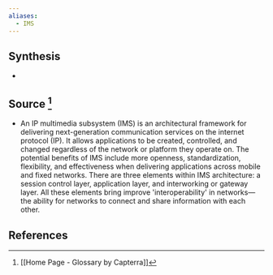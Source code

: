 ```yaml
---
aliases:
  - IMS
---
```

## Synthesis
- 
## Source [^1]
- An IP multimedia subsystem (IMS) is an architectural framework for delivering next-generation communication services on the internet protocol (IP). It allows applications to be created, controlled, and changed regardless of the network or platform they operate on. The potential benefits of IMS include more openness, standardization, flexibility, and effectiveness when delivering applications across mobile and fixed networks. There are three elements within IMS architecture: a session control layer, application layer, and interworking or gateway layer. All these elements bring improve 'interoperability' in networks—the ability for networks to connect and share information with each other.
## References

[^1]: [[Home Page - Glossary by Capterra]]